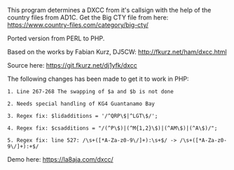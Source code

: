 This program determines a DXCC from it's callsign with the help of the country files from AD1C.
Get the Big CTY file from here: https://www.country-files.com/category/big-cty/

Ported version from PERL to PHP. 

Based on the works by Fabian Kurz, DJ5CW: http://fkurz.net/ham/dxcc.html

Source here: https://git.fkurz.net/dj1yfk/dxcc

The following changes has been made to get it to work in PHP:

    1. Line 267-268 The swapping of $a and $b is not done
    
    2. Needs special handling of KG4 Guantanamo Bay
    
    3. Regex fix: $lidadditions = '/^QRP\$|^LGT\$/';
    
    4. Regex fix: $csadditions = "/(^P\$)|(^M{1,2}\$)|(^AM\$)|(^A\$)/";
    
    5. Regex fix: line 527: /\s+([*A-Za-z0-9\/]+):\s+$/ -> /\s+([*A-Za-z0-9\/]+):+$/

Demo here: https://la8aja.com/dxcc/
